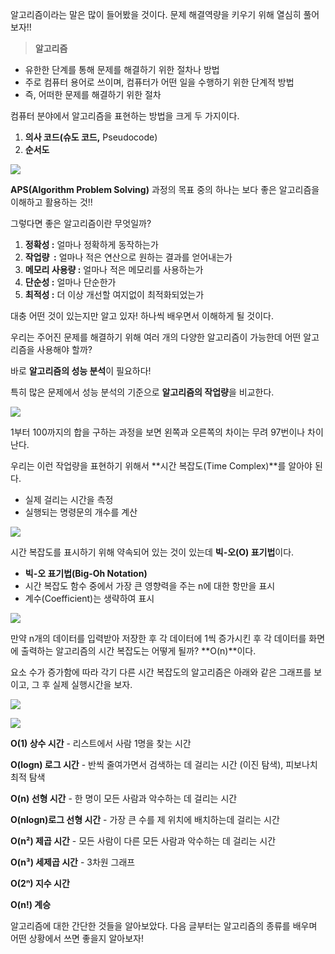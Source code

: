 알고리즘이라는 말은 많이 들어봤을 것이다. 문제 해결역량을 키우기 위해 열심히 풀어보자!!

> **알고리즘**

-   유한한 단계를 통해 문제를 해결하기 위한 절차나 방법
-   주로 컴퓨터 용어로 쓰이며, 컴퓨터가 어떤 일을 수행하기 위한 단계적 방법
-   즉, 어떠한 문제를 해결하기 위한 절차

컴퓨터 분야에서 알고리즘을 표현하는 방법을 크게 두 가지이다.

1.  **의사 코드(슈도 코드,** Pseudocode)
2.  **순서도**

![](https://blog.kakaocdn.net/dn/SAOxQ/btrI3ukSYDQ/hAnM5V2QGlLKOjdUzlUAp0/img.png)

**APS(Algorithm Problem Solving)** 과정의 목표 중의 하나는 보다 좋은 알고리즘을 이해하고 활용하는 것!!

그렇다면 좋은 알고리즘이란 무엇일까?

1.  **정확성 :** 얼마나 정확하게 동작하는가
2.  **작업량  :** 얼마나 적은 연산으로 원하는 결과를 얻어내는가
3.  **메모리 사용량 :** 얼마나 적은 메모리를 사용하는가
4.  **단순성 :** 얼마나 단순한가
5.  **최적성 :** 더 이상 개선할 여지없이 최적화되었는가

대충 어떤 것이 있는지만 알고 있자! 하나씩 배우면서 이해하게 될 것이다.

우리는 주어진 문제를 해결하기 위해 여러 개의 다양한 알고리즘이 가능한데 어떤 알고리즘을 사용해야 할까?

바로 **알고리즘의 성능 분석**이 필요하다!

특히 많은 문제에서 성능 분석의 기준으로 **알고리즘의 작업량**을 비교한다.

![](https://blog.kakaocdn.net/dn/qMIzS/btrJfUhlLUE/a0fio14rvUPIO9rXnjtZuK/img.png)

1부터 100까지의 합을 구하는 과정을 보면 왼쪽과 오른쪽의 차이는 무려 97번이나 차이 난다.

우리는 이런 작업량을 표현하기 위해서 **시간 복잡도(Time Complex)**를 알아야 된다.

-   실제 걸리는 시간을 측정
-   실행되는 명령문의 개수를 계산

![](https://blog.kakaocdn.net/dn/ts9pl/btrI7LM0IKA/GcrLGbqPNbKcjACFncQeY0/img.png)

시간 복잡도를 표시하기 위해 약속되어 있는 것이 있는데 **빅-오(O) 표기법**이다.

-   **빅-오 표기법(Big-Oh Notation)**
-   시간 복잡도 함수 중에서 가장 큰 영향력을 주는 n에 대한 항만을 표시
-   계수(Coefficient)는 생략하여 표시

![](https://blog.kakaocdn.net/dn/bzY2pL/btrI7LM1psP/aOXDRYsmbKHFrztRldhEt0/img.png)

만약 n개의 데이터를 입력받아 저장한 후 각 데이터에 1씩 증가시킨 후 각 데이터를 화면에 출력하는 알고리즘의 시간 복잡도는 어떻게 될까? **O(n)**이다.

요소 수가 증가함에 따라 각기 다른 시간 복잡도의 알고리즘은 아래와 같은 그래프를 보이고, 그 후 실제 실행시간을 보자.

![](https://blog.kakaocdn.net/dn/bs3aV5/btrI3x80iK5/GwQpYOklvC4jjmbkHZk2O0/img.png)

![](https://blog.kakaocdn.net/dn/ctfC4O/btrJcEM71Bw/B4ztpg18QnXVZba3VFf6u1/img.png)

**O(1) 상수 시간** - 리스트에서 사람 1명을 찾는 시간

**O(logn) 로그 시간** - 반씩 줄여가면서 검색하는 데 걸리는 시간 (이진 탐색), 피보나치 최적 탐색

**O(n) 선형 시간** - 한 명이 모든 사람과 악수하는 데 걸리는 시간

**O(nlogn)로그 선형 시간** - 가장 큰 수를 제 위치에 배치하는데 걸리는 시간

**O(n²) 제곱 시간** - 모든 사람이 다른 모든 사람과 악수하는 데 걸리는 시간

**O(n³) 세제곱 시간** - 3차원 그래프

**O(2ⁿ) 지수 시간**

**O(n!) 계승**

알고리즘에 대한 간단한 것들을 알아보았다. 다음 글부터는 알고리즘의 종류를 배우며 어떤 상황에서 쓰면 좋을지 알아보자!
